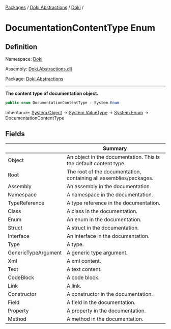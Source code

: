 [Packages](../../README.md) / [Doki.Abstractions](../README.md) / [Doki](README.md) / 

# DocumentationContentType Enum

## Definition

Namespace: [Doki](README.md)

Assembly: [Doki.Abstractions.dll](../README.md)

Package: [Doki.Abstractions](https://www.nuget.org/packages/Doki.Abstractions)

---

**The content type of documentation object.**

```csharp
public enum DocumentationContentType : System.Enum
```

Inheritance: [System.Object](https://learn.microsoft.com/en-us/dotnet/api/System.Object) → [System.ValueType](https://learn.microsoft.com/en-us/dotnet/api/System.ValueType) → [System.Enum](https://learn.microsoft.com/en-us/dotnet/api/System.Enum) → DocumentationContentType

## Fields

|   |Summary|
|---|---|
|Object|An object in the documentation. This is the default content type.|
|Root|The root of the documentation, containing all assemblies/packages.|
|Assembly|An assembly in the documentation.|
|Namespace|A namespace in the documentation.|
|TypeReference|A type reference in the documentation.|
|Class|A class in the documentation.|
|Enum|An enum in the documentation.|
|Struct|A struct in the documentation.|
|Interface|An interface in the documentation.|
|Type|A type.|
|GenericTypeArgument|A generic type argument.|
|Xml|A xml content.|
|Text|A text content.|
|CodeBlock|A code block.|
|Link|A link.|
|Constructor|A constructor in the documentation.|
|Field|A field in the documentation.|
|Property|A property in the documentation.|
|Method|A method in the documentation.|


